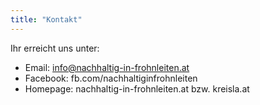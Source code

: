 ```yaml
---
title: "Kontakt"
---
```


Ihr erreicht uns unter:

* Email: info@nachhaltig-in-frohnleiten.at
* Facebook: fb.com/nachhaltiginfrohnleiten
* Homepage: nachhaltig-in-frohnleiten.at bzw. kreisla.at
